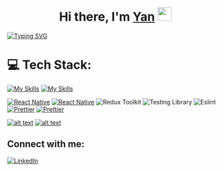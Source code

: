<h1 align="center">Hi there, I'm <a href="https://www.linkedin.com/in/yan-yunitski-4a5216125/" target="_blank">Yan</a>
<img src="https://github.com/blackcater/blackcater/raw/main/images/Hi.gif" height="32"/></h1>

<a href="https://git.io/typing-svg"><img src="https://readme-typing-svg.demolab.com?font=Fira+Code&pause=1000&width=435&lines=JS, Bikes,+Vinyl,+Beer" alt="Typing SVG" /></a>

# 💻 Tech Stack:
[![My Skills](https://skillicons.dev/icons?i=js,ts,react,redux,materialui,styledcomponents,jest,nodejs,express,mongodb,html,css,sass,bootstrap,svg,jquery,vscode,git,github,gitlab,gulp,webpack,babel,postman,codepen,figma,pr,ps,ae&perline=10&theme=dark)](https://skillicons.dev#gh-light-mode-only)
[![My Skills](https://skillicons.dev/icons?i=js,ts,react,redux,materialui,styledcomponents,jest,nodejs,express,mongodb,html,css,sass,bootstrap,svg,jquery,vscode,git,github,gitlab,gulp,webpack,babel,postman,codepen,figma,pr,ps,ae&perline=10&theme=light)](https://skillicons.dev#gh-dark-mode-only)

<!--
![TypeScript](https://img.shields.io/badge/Typescript-007ACC.svg?style=flat-square&logo=typescript&logoColor=white)
![JavaScript](https://img.shields.io/badge/Javascript-323330.svg?style=flat-square&logo=javascript&logoColor=%23F7DF1E)
![CSS3](https://img.shields.io/badge/CSS3-1a6eb2.svg?style=flat-square&logo=css3&logoColor=white)
![HTML5](https://img.shields.io/badge/HTML5-E34F26.svg?style=flat-square&logo=html5&logoColor=white)
![React](https://img.shields.io/badge/React-20232a.svg?style=flat-square&logo=react&logoColor=%2361DAFB)
![Redux](https://img.shields.io/badge/Redux-593d88.svg?style=flat-square&logo=redux&logoColor=white)
![Jest](https://img.shields.io/badge/Jest-8e475b.svg?style=flat-square&logo=jest&logoColor=white)
![NodeJS](https://img.shields.io/badge/Node.js-6DA55F?style=flat-square&logo=node.js&logoColor=white)
![Express.js](https://img.shields.io/badge/Express.js-404d59.svg?style=flat-square&logo=express&logoColor=%2361DAFB)
![Webpack](https://img.shields.io/badge/Webpack-2b3a42.svg?style=flat-square&logo=webpack&logoColor=%2361DAFB)
![Babel](https://img.shields.io/badge/Babel-3b3c36.svg?style=flat-square&logo=babel&logoColor=%23f9dc3e)
![Bootstrap](https://img.shields.io/badge/Bootstrap-563D7C.svg?style=flat-square&logo=bootstrap&logoColor=white)
![jQuery](https://img.shields.io/badge/jQuery-0769ad.svg?style=flat-square&logo=jquery&logoColor=7acef4)
![Adobe Photoshop](https://img.shields.io/badge/Adobe_Photoshop-001d26.svg?style=flat-square&logo=adobephotoshop&logoColor=37c5ff)
![Adobe Lightroom](https://img.shields.io/badge/Adobe_Lightroom-17232d.svg?style=flat-square&logo=Adobe%20Lightroom&logoColor=aed1e8)
![Adobe After Effects](https://img.shields.io/badge/Adobe%20After%20Effects-9999FF.svg?style=flat-square&logo=Adobe%20After%20Effects&logoColor=white)
![Figma](https://img.shields.io/badge/Figma-F24E1E.svg?style=flat-square&logo=figma&logoColor=white)
![Styled Components](https://img.shields.io/badge/Styled_Components-DB7093?style=flat-square&logo=styled-components&logoColor=white)
![React Native](https://img.shields.io/badge/React_Native-20232a.svg?style=flat-square&logo=react&logoColor=%2361DAFB)
![Redux Toolkit](https://img.shields.io/badge/Redux_Toolkit-593d88.svg?style=flat-square&logo=redux&logoColor=white)
-->
[![React Native](https://img.shields.io/badge/React_Native-white.svg?style=flat-square&logo=react&logoColor=61DAFB)](https://reactnative.dev#gh-light-mode-only)
[![React Native](https://img.shields.io/badge/React_Native-rgba(0%2C0%2C0%2C0)?style=flat-square&logo=react&logoColor=61DAFB)](https://reactnative.dev#gh-dark-mode-only)
![Redux Toolkit](https://img.shields.io/badge/Redux_Toolkit-white.svg?style=flat-square&logo=redux&logoColor=%237247b7)
![Testing Library](https://img.shields.io/badge/Testing_Library-white.svg?style=flat-square&logo=testing-library&logoColor=c72626)
![Eslint](https://img.shields.io/badge/Eslint-white.svg?style=flat-square&logo=eslint&logoColor=%234830bc)
[![Prettier](https://img.shields.io/badge/Prettier-white.svg?style=flat-square&logo=prettier&logoColor=%23cb5b5b "Prettier")](https://prettier.io#gh-light-mode-only)
[![Prettier](https://img.shields.io/badge/Prettier-rgba(0%2C0%2C0%2C0)?style=flat-square&logo=prettier&logoColor=cb5b5b)](https://prettier.io#gh-dark-mode-only)


[![alt text](https://www.codewars.com/users/yanushok/badges/small?theme=light "Codewars")](https://www.codewars.com/users/yanushok/#gh-light-mode-only)
[![alt text](https://www.codewars.com/users/yanushok/badges/small?theme=dark "Codewars")](https://www.codewars.com/users/yanushok/#gh-dark-mode-only)

## Connect with me:
[![LinkedIn](https://skillicons.dev/icons?i=linkedin)](https://www.linkedin.com/in/yan-yunitski-4a5216125/)

<!--
[![LinkedIn](https://img.shields.io/badge/linkedin-0077B5.svg?&style=flat-square&logo=linkedin&logoColor=white)](https://www.linkedin.com/in/yan-yunitski-4a5216125/){:target="_blank"}
-->

<!--
**yanushok/yanushok** is a ✨ _special_ ✨ repository because its `README.md` (this file) appears on your GitHub profile.

Here are some ideas to get you started:

- 🔭 I’m currently working on ...
- 🌱 I’m currently learning ...
- 👯 I’m looking to collaborate on ...
- 🤔 I’m looking for help with ...
- 💬 Ask me about ...
- 📫 How to reach me: ...
- 😄 Pronouns: ...
- ⚡ Fun fact: ...
-->
